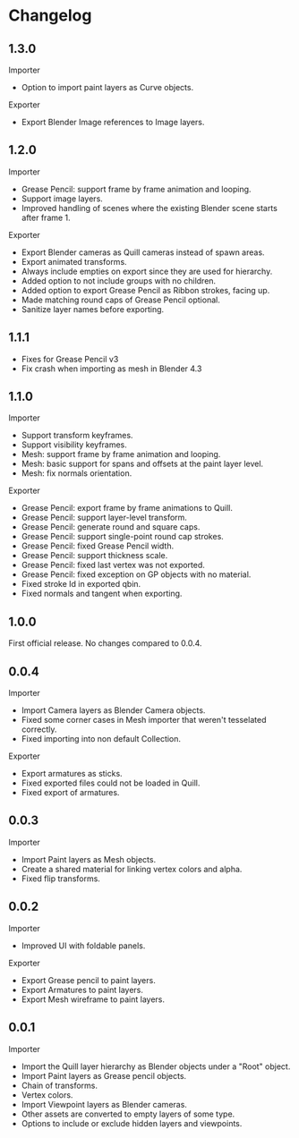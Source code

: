 # Changelog


## 1.3.0

Importer
- Option to import paint layers as Curve objects.

Exporter
- Export Blender Image references to Image layers.

## 1.2.0

Importer
- Grease Pencil: support frame by frame animation and looping.
- Support image layers.
- Improved handling of scenes where the existing Blender scene starts after frame 1.

Exporter
- Export Blender cameras as Quill cameras instead of spawn areas.
- Export animated transforms.
- Always include empties on export since they are used for hierarchy.
- Added option to not include groups with no children.
- Added option to export Grease Pencil as Ribbon strokes, facing up.
- Made matching round caps of Grease Pencil optional.
- Sanitize layer names before exporting.


## 1.1.1

- Fixes for Grease Pencil v3
- Fix crash when importing as mesh in Blender 4.3


## 1.1.0

Importer
- Support transform keyframes.
- Support visibility keyframes.
- Mesh: support frame by frame animation and looping.
- Mesh: basic support for spans and offsets at the paint layer level.
- Mesh: fix normals orientation.

Exporter
- Grease Pencil: export frame by frame animations to Quill.
- Grease Pencil: support layer-level transform.
- Grease Pencil: generate round and square caps.
- Grease Pencil: support single-point round cap strokes.
- Grease Pencil: fixed Grease Pencil width.
- Grease Pencil: support thickness scale.
- Grease Pencil: fixed last vertex was not exported.
- Grease Pencil: fixed exception on GP objects with no material.
- Fixed stroke Id in exported qbin.
- Fixed normals and tangent when exporting.


## 1.0.0

First official release. No changes compared to 0.0.4.


## 0.0.4

Importer
- Import Camera layers as Blender Camera objects.
- Fixed some corner cases in Mesh importer that weren't tesselated correctly.
- Fixed importing into non default Collection.

Exporter
- Export armatures as sticks.
- Fixed exported files could not be loaded in Quill.
- Fixed export of armatures.


## 0.0.3

Importer
- Import Paint layers as Mesh objects.
- Create a shared material for linking vertex colors and alpha.
- Fixed flip transforms.


## 0.0.2

Importer
- Improved UI with foldable panels.

Exporter
- Export Grease pencil to paint layers.
- Export Armatures to paint layers.
- Export Mesh wireframe to paint layers.


## 0.0.1

Importer
- Import the Quill layer hierarchy as Blender objects under a "Root" object.
- Import Paint layers as Grease pencil objects.
- Chain of transforms.
- Vertex colors.
- Import Viewpoint layers as Blender cameras.
- Other assets are converted to empty layers of some type.
- Options to include or exclude hidden layers and viewpoints.







